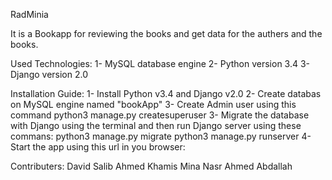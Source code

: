 RadMinia

It is a Bookapp for reviewing the books and get data for the authers and the books.

Used Technologies:
1- MySQL database engine
2- Python version 3.4
3- Django version 2.0

Installation Guide:
1- Install Python v3.4 and Django v2.0
2- Create databas on MySQL engine named "bookApp"
3- Create Admin user using this command
	python3 manage.py createsuperuser
3- Migrate the database with Django using the terminal and then run Django server using these commans:
	python3 manage.py migrate
	python3 manage.py runserver
4- Start the app using this url in you browser:


Contributers:
David Salib
Ahmed Khamis
Mina Nasr
Ahmed Abdallah
